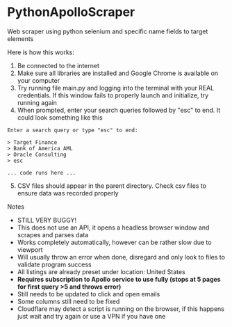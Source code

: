 # PythonApolloScraper
Web scraper using python selenium and specific name fields to target elements

Here is how this works:
1. Be connected to the internet
2. Make sure all libraries are installed and Google Chrome is available on your computer
3. Try running file main.py and logging into the terminal with your REAL credentials. If this window fails to properly launch and initialize, try running again
4. When prompted, enter your search queries followed by "esc" to end. It could look something like this

```
Enter a search query or type "esc" to end:

> Target Finance
> Bank of America AML
> Oracle Consulting
> esc

... code runs here ...
```
5. CSV files should appear in the parent directory. Check csv files to ensure data was recorded properly

Notes
- STILL VERY BUGGY!
- This does not use an API, it opens a headless browser window and scrapes and parses data
- Works completely automatically, however can be rather slow due to viewport
- Will usually throw an error when done, disregard and only look to files to validate program success
- All listings are already preset under location: United States
- **Requires subscription to Apollo service to use fully (stops at 5 pages for first query >5 and throws error)**
- Still needs to be updated to click and open emails
- Some columns still need to be fixed
- Cloudflare may detect a script is running on the browser, if this happens just wait and try again or use a VPN if you have one